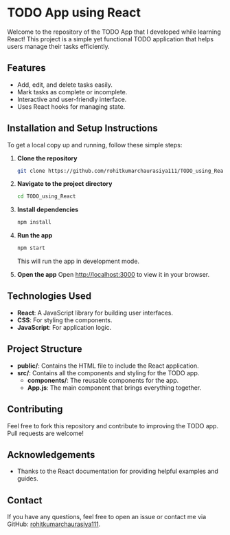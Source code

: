 # TODO App using React

Welcome to the repository of the TODO App that I developed while learning React! This project is a simple yet functional TODO application that helps users manage their tasks efficiently.

## Features
- Add, edit, and delete tasks easily.
- Mark tasks as complete or incomplete.
- Interactive and user-friendly interface.
- Uses React hooks for managing state.

## Installation and Setup Instructions
To get a local copy up and running, follow these simple steps:

1. **Clone the repository**
   ```bash
   git clone https://github.com/rohitkumarchaurasiya111/TODO_using_React.git
   ```

2. **Navigate to the project directory**
   ```bash
   cd TODO_using_React
   ```

3. **Install dependencies**
   ```bash
   npm install
   ```

4. **Run the app**
   ```bash
   npm start
   ```
   This will run the app in development mode.
   
5. **Open the app**
   Open [http://localhost:3000](http://localhost:3000) to view it in your browser.

## Technologies Used
- **React**: A JavaScript library for building user interfaces.
- **CSS**: For styling the components.
- **JavaScript**: For application logic.

## Project Structure
- **public/**: Contains the HTML file to include the React application.
- **src/**: Contains all the components and styling for the TODO app.
  - **components/**: The reusable components for the app.
  - **App.js**: The main component that brings everything together.

## Contributing
Feel free to fork this repository and contribute to improving the TODO app. Pull requests are welcome!

## Acknowledgements
- Thanks to the React documentation for providing helpful examples and guides.

## Contact
If you have any questions, feel free to open an issue or contact me via GitHub: [rohitkumarchaurasiya111](https://github.com/rohitkumarchaurasiya111).

